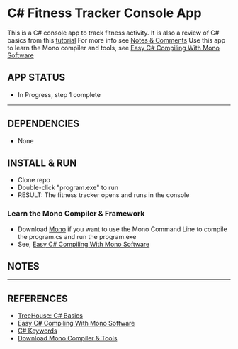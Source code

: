 # C# Fitness Tracker Console App

This is a C# console app to track fitness activity. 
It is also a review of C# basics from this [tutorial](https://teamtreehouse.com/library/c-basics)
For more info see [Notes & Comments](docs/setup-notes-cs-basics.md)
Use this app to learn the Mono compiler and tools, see [Easy C# Compiling With Mono Software](c-sharp/mono.md)

## APP STATUS

- In Progress, step 1 complete

----------------------------------------------------------------------

## DEPENDENCIES

- None

## INSTALL & RUN

- Clone repo
- Double-click "program.exe" to run
- RESULT: The fitness tracker opens and runs in the console

### Learn the Mono Compiler & Framework

- Download [Mono](http://www.Mono-project.com/) if you want to use the Mono Command Line to compile the program.cs and run the program.exe
- See, [Easy C# Compiling With Mono Software](c-sharp/mono.md)

## NOTES

----------------------------------------------------------------------

## REFERENCES

- [TreeHouse: C# Basics](https://teamtreehouse.com/library/c-basics)
- [Easy C# Compiling With Mono Software](c-sharp/mono.md)
- [C# Keywords](https://msdn.microsoft.com/en-us/library/x53a06bb.aspx)
- [Download Mono Compiler & Tools](http://www.Mono-project.com/)